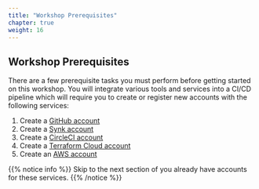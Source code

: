 ```yaml
---
title: "Workshop Prerequisites"
chapter: true
weight: 16
---
```


## Workshop Prerequisites

There are a few prerequisite tasks you must perform before getting started on this workshop. You will integrate various tools and services into a CI/CD pipeline which will require you to create or register new accounts with the following services:

1. Create a [GitHub account][1]
1. Create a [Synk account][3]
1. Create a [CircleCI account][4]
1. Create a [Terraform Cloud account][5]
1. Create an [AWS account][6]
<!-- 1. Create a Cloud9 IDE Workspace -->

<!-- URL Links index -->
[1]: https://github.com/
[2]: https://hub.docker.com/signup
[3]: https://app.snyk.io/login
[4]: https://circleci.com/signup/
[5]: https://app.terraform.io/signup/account
[6]: https://aws.amazon.com/free/

{{% notice info %}}
Skip to the next section of you already have accounts for these services.
{{% /notice %}}